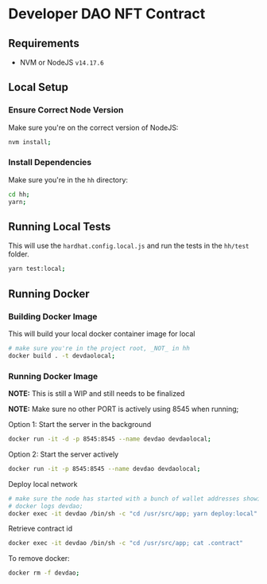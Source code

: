 # Developer DAO NFT Contract

## Requirements

- NVM or NodeJS `v14.17.6`

## Local Setup

### Ensure Correct Node Version

Make sure you're on the correct version of NodeJS:

```bash
nvm install;
```

### Install Dependencies

Make sure you're in the `hh` directory:

```bash
cd hh;
yarn;
```

## Running Local Tests

This will use the `hardhat.config.local.js` and run the tests in the `hh/test` folder.

```bash
yarn test:local;
```

## Running Docker

### Building Docker Image

This will build your local docker container image for local

```bash
# make sure you're in the project root, _NOT_ in hh
docker build . -t devdaolocal;
```

### Running Docker Image

**NOTE:** This is still a WIP and still needs to be finalized

**NOTE:** Make sure no other PORT is actively using 8545 when running;

Option 1: Start the server in the background

```bash
docker run -it -d -p 8545:8545 --name devdao devdaolocal;
```

Option 2: Start the server actively

```bash
docker run -it -p 8545:8545 --name devdao devdaolocal;
```

Deploy local network

```bash
# make sure the node has started with a bunch of wallet addresses showing
# docker logs devdao;
docker exec -it devdao /bin/sh -c "cd /usr/src/app; yarn deploy:local"
```

Retrieve contract id

```bash
docker exec -it devdao /bin/sh -c "cd /usr/src/app; cat .contract"
```

To remove docker:

```bash
docker rm -f devdao;
```


